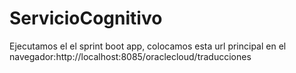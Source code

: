 # ServicioCognitivo
Ejecutamos el el sprint boot app, colocamos esta url principal en el navegador:http://localhost:8085/oraclecloud/traducciones
